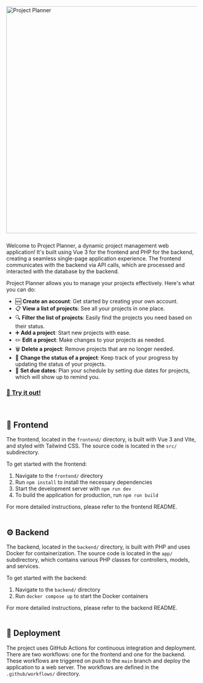 <a href="https://projects.maxkruiswegt.com/">
    <img src="https://imgur.com/QxsxS7e.png" alt="Project Planner" width="600" style="margin-bottom: 10px;">
</a>

Welcome to Project Planner, a dynamic project management web application! It's built using Vue 3 for the frontend and PHP for the backend, creating a seamless single-page application experience. The frontend communicates with the backend via API calls, which are processed and interacted with the database by the backend.

Project Planner allows you to manage your projects effectively. Here's what you can do:

- 🆕 **Create an account**: Get started by creating your own account.
- 📋 **View a list of projects**: See all your projects in one place.
- 🔍 **Filter the list of projects**: Easily find the projects you need based on their status.
- ➕ **Add a project**: Start new projects with ease.
- ✏️ **Edit a project**: Make changes to your projects as needed.
- 🗑️ **Delete a project**: Remove projects that are no longer needed.
- 🔄 **Change the status of a project**: Keep track of your progress by updating the status of your projects.
- 📅 **Set due dates**: Plan your schedule by setting due dates for projects, which will show up to remind you.

### [🚀 Try it out!](https://projects.maxkruiswegt.com/)
<br>

## 🎨 Frontend

The frontend, located in the `frontend/` directory, is built with Vue 3 and Vite, and styled with Tailwind CSS. The source code is located in the `src/` subdirectory.

To get started with the frontend:
1. Navigate to the `frontend/` directory
2. Run `npm install` to install the necessary dependencies
3. Start the development server with `npm run dev`
4. To build the application for production, run `npm run build`

For more detailed instructions, please refer to the frontend README.
<br>
<br>
## ⚙️ Backend

The backend, located in the `backend/` directory, is built with PHP and uses Docker for containerization. The source code is located in the `app/` subdirectory, which contains various PHP classes for controllers, models, and services.

To get started with the backend:
1. Navigate to the `backend/` directory
2. Run `docker compose up` to start the Docker containers

For more detailed instructions, please refer to the backend README.
<br>
<br>
## 🚀 Deployment

The project uses GitHub Actions for continuous integration and deployment. There are two workflows: one for the frontend and one for the backend. These workflows are triggered on push to the `main` branch and deploy the application to a web server. The workflows are defined in the `.github/workflows/` directory.
